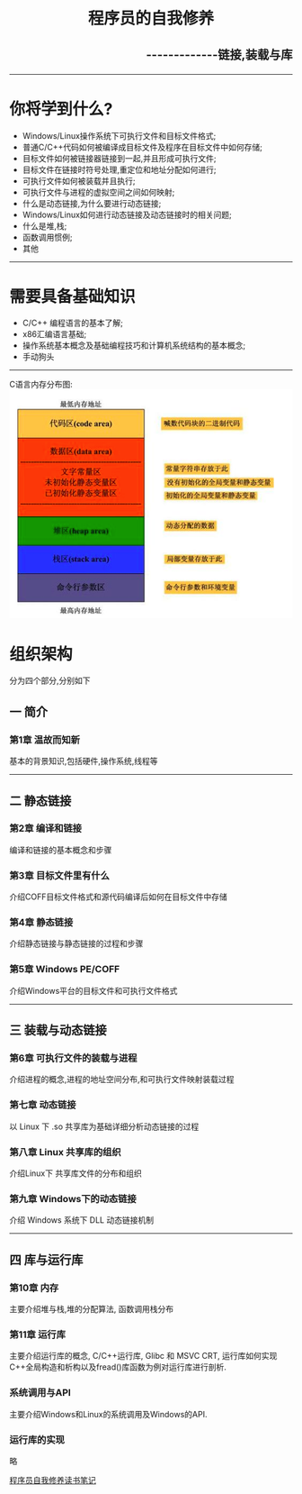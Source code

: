 # <center>程序员的自我修养 <br></center> 
## <p align="right">-------------链接,装载与库</p>

***

# 你将学到什么?
- Windows/Linux操作系统下可执行文件和目标文件格式;
- 普通C/C++代码如何被编译成目标文件及程序在目标文件中如何存储;
- 目标文件如何被链接器链接到一起,并且形成可执行文件;
- 目标文件在链接时符号处理,重定位和地址分配如何进行;
- 可执行文件如何被装载并且执行;
- 可执行文件与进程的虚拟空间之间如何映射;
- 什么是动态链接,为什么要进行动态链接;
- Windows/Linux如何进行动态链接及动态链接时的相关问题;
- 什么是堆,栈;
- 函数调用惯例;
- 其他

***

# 需要具备基础知识
- C/C++ 编程语言的基本了解;
- x86汇编语言基础;
- 操作系统基本概念及基础编程技巧和计算机系统结构的基本概念;
- 手动狗头

***
C语言内存分布图:
![c语言内存分布图](resource/c语言内存分布图.png)

# 组织架构

分为四个部分,分别如下

## 一 简介
### 第1章 温故而知新
基本的背景知识,包括硬件,操作系统,线程等

***

## 二 静态链接
### 第2章 编译和链接
编译和链接的基本概念和步骤

### 第3章 目标文件里有什么 
介绍COFF目标文件格式和源代码编译后如何在目标文件中存储

### 第4章 静态链接 
介绍静态链接与静态链接的过程和步骤

### 第5章 Windows PE/COFF 
介绍Windows平台的目标文件和可执行文件格式

***

## 三 装载与动态链接

### 第6章 可执行文件的装载与进程
介绍进程的概念,进程的地址空间分布,和可执行文件映射装载过程

### 第七章 动态链接
以 Linux 下 .so 共享库为基础详细分析动态链接的过程

### 第八章 Linux 共享库的组织
介绍Linux下 共享库文件的分布和组织

### 第九章 Windows下的动态链接
介绍 Windows 系统下 DLL 动态链接机制

***

## 四 库与运行库

### 第10章 内存
主要介绍堆与栈,堆的分配算法, 函数调用栈分布

### 第11章 运行库
主要介绍运行库的概念, C/C++运行库, Glibc 和 MSVC CRT, 运行库如何实现C++全局构造和析构以及fread()库函数为例对运行库进行剖析.

### 系统调用与API
主要介绍Windows和Linux的系统调用及Windows的API.

### 运行库的实现
略

[程序员自我修养读书笔记](https://www.jianshu.com/p/31108b62f81d)
















